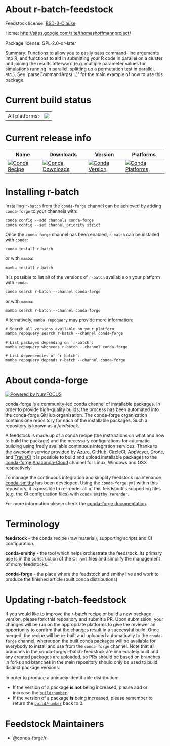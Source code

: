 About r-batch-feedstock
=======================

Feedstock license: [BSD-3-Clause](https://github.com/conda-forge/r-batch-feedstock/blob/main/LICENSE.txt)

Home: http://sites.google.com/site/thomashoffmannproject/

Package license: GPL-2.0-or-later

Summary: Functions to allow you to easily pass command-line arguments into R, and functions to aid in submitting your R code in parallel on a cluster and joining the results afterward (e.g. multiple parameter values for simulations running in parallel, splitting up a permutation test in parallel, etc.). See `parseCommandArgs(...)' for the main example of how to use this package.

Current build status
====================


<table><tr><td>All platforms:</td>
    <td>
      <a href="https://dev.azure.com/conda-forge/feedstock-builds/_build/latest?definitionId=3342&branchName=main">
        <img src="https://dev.azure.com/conda-forge/feedstock-builds/_apis/build/status/r-batch-feedstock?branchName=main">
      </a>
    </td>
  </tr>
</table>

Current release info
====================

| Name | Downloads | Version | Platforms |
| --- | --- | --- | --- |
| [![Conda Recipe](https://img.shields.io/badge/recipe-r--batch-green.svg)](https://anaconda.org/conda-forge/r-batch) | [![Conda Downloads](https://img.shields.io/conda/dn/conda-forge/r-batch.svg)](https://anaconda.org/conda-forge/r-batch) | [![Conda Version](https://img.shields.io/conda/vn/conda-forge/r-batch.svg)](https://anaconda.org/conda-forge/r-batch) | [![Conda Platforms](https://img.shields.io/conda/pn/conda-forge/r-batch.svg)](https://anaconda.org/conda-forge/r-batch) |

Installing r-batch
==================

Installing `r-batch` from the `conda-forge` channel can be achieved by adding `conda-forge` to your channels with:

```
conda config --add channels conda-forge
conda config --set channel_priority strict
```

Once the `conda-forge` channel has been enabled, `r-batch` can be installed with `conda`:

```
conda install r-batch
```

or with `mamba`:

```
mamba install r-batch
```

It is possible to list all of the versions of `r-batch` available on your platform with `conda`:

```
conda search r-batch --channel conda-forge
```

or with `mamba`:

```
mamba search r-batch --channel conda-forge
```

Alternatively, `mamba repoquery` may provide more information:

```
# Search all versions available on your platform:
mamba repoquery search r-batch --channel conda-forge

# List packages depending on `r-batch`:
mamba repoquery whoneeds r-batch --channel conda-forge

# List dependencies of `r-batch`:
mamba repoquery depends r-batch --channel conda-forge
```


About conda-forge
=================

[![Powered by
NumFOCUS](https://img.shields.io/badge/powered%20by-NumFOCUS-orange.svg?style=flat&colorA=E1523D&colorB=007D8A)](https://numfocus.org)

conda-forge is a community-led conda channel of installable packages.
In order to provide high-quality builds, the process has been automated into the
conda-forge GitHub organization. The conda-forge organization contains one repository
for each of the installable packages. Such a repository is known as a *feedstock*.

A feedstock is made up of a conda recipe (the instructions on what and how to build
the package) and the necessary configurations for automatic building using freely
available continuous integration services. Thanks to the awesome service provided by
[Azure](https://azure.microsoft.com/en-us/services/devops/), [GitHub](https://github.com/),
[CircleCI](https://circleci.com/), [AppVeyor](https://www.appveyor.com/),
[Drone](https://cloud.drone.io/welcome), and [TravisCI](https://travis-ci.com/)
it is possible to build and upload installable packages to the
[conda-forge](https://anaconda.org/conda-forge) [Anaconda-Cloud](https://anaconda.org/)
channel for Linux, Windows and OSX respectively.

To manage the continuous integration and simplify feedstock maintenance
[conda-smithy](https://github.com/conda-forge/conda-smithy) has been developed.
Using the ``conda-forge.yml`` within this repository, it is possible to re-render all of
this feedstock's supporting files (e.g. the CI configuration files) with ``conda smithy rerender``.

For more information please check the [conda-forge documentation](https://conda-forge.org/docs/).

Terminology
===========

**feedstock** - the conda recipe (raw material), supporting scripts and CI configuration.

**conda-smithy** - the tool which helps orchestrate the feedstock.
                   Its primary use is in the construction of the CI ``.yml`` files
                   and simplify the management of *many* feedstocks.

**conda-forge** - the place where the feedstock and smithy live and work to
                  produce the finished article (built conda distributions)


Updating r-batch-feedstock
==========================

If you would like to improve the r-batch recipe or build a new
package version, please fork this repository and submit a PR. Upon submission,
your changes will be run on the appropriate platforms to give the reviewer an
opportunity to confirm that the changes result in a successful build. Once
merged, the recipe will be re-built and uploaded automatically to the
`conda-forge` channel, whereupon the built conda packages will be available for
everybody to install and use from the `conda-forge` channel.
Note that all branches in the conda-forge/r-batch-feedstock are
immediately built and any created packages are uploaded, so PRs should be based
on branches in forks and branches in the main repository should only be used to
build distinct package versions.

In order to produce a uniquely identifiable distribution:
 * If the version of a package **is not** being increased, please add or increase
   the [``build/number``](https://docs.conda.io/projects/conda-build/en/latest/resources/define-metadata.html#build-number-and-string).
 * If the version of a package **is** being increased, please remember to return
   the [``build/number``](https://docs.conda.io/projects/conda-build/en/latest/resources/define-metadata.html#build-number-and-string)
   back to 0.

Feedstock Maintainers
=====================

* [@conda-forge/r](https://github.com/conda-forge/r/)

